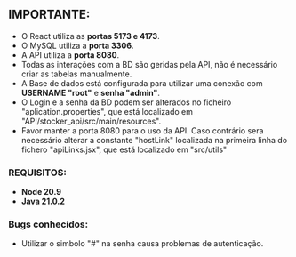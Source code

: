 ## IMPORTANTE:
* O React utiliza as **portas 5173 e 4173**.
* O MySQL utiliza a **porta 3306**.
* A API utiliza a **porta 8080**.
* Todas as interações com a BD são geridas pela API, não é necessário criar as tabelas manualmente.
* A Base de dados está configurada para utilizar uma conexão com **USERNAME "root"** e **senha "admin"**.
* O Login e a senha da BD podem ser alterados no ficheiro "aplication.properties", que está localizado em "API/stocker_api/src/main/resources".
* Favor manter a porta 8080 para o uso da API. Caso contrário sera necessário alterar a constante "hostLink" localizada na primeira linha do fichero "apiLinks.jsx", que está localizado em "src/utils"

### REQUISITOS:
* **Node 20.9**
* **Java 21.0.2**

### Bugs conhecidos:
* Utilizar o simbolo "#" na senha causa problemas de autenticação.
